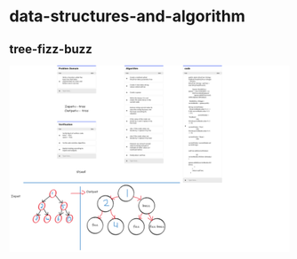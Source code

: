 # data-structures-and-algorithm


## tree-fizz-buzz

![tree-fizz-buzz](https://github.com/Amara002/data-structures-and-algorithm/blob/tree-fizz-buzz/codeChallenge18.png)




